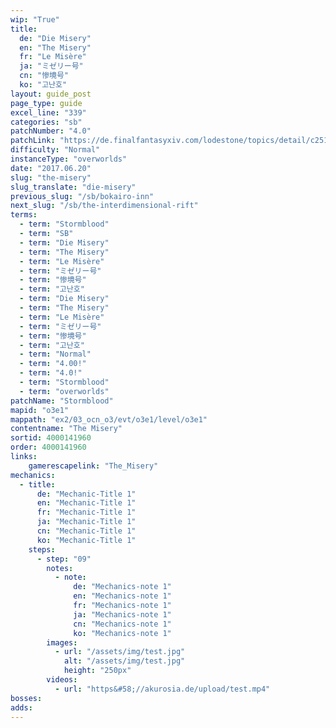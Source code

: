 ```yaml
---
wip: "True"
title:
  de: "Die Misery"
  en: "The Misery"
  fr: "Le Misère"
  ja: "ミゼリー号"
  cn: "惨境号"
  ko: "고난호"
layout: guide_post
page_type: guide
excel_line: "339"
categories: "sb"
patchNumber: "4.0"
patchLink: "https://de.finalfantasyxiv.com/lodestone/topics/detail/c2519c232d02fc2394c3830faa364611cd4e610c"
difficulty: "Normal"
instanceType: "overworlds"
date: "2017.06.20"
slug: "the-misery"
slug_translate: "die-misery"
previous_slug: "/sb/bokairo-inn"
next_slug: "/sb/the-interdimensional-rift"
terms:
  - term: "Stormblood"
  - term: "SB"
  - term: "Die Misery"
  - term: "The Misery"
  - term: "Le Misère"
  - term: "ミゼリー号"
  - term: "惨境号"
  - term: "고난호"
  - term: "Die Misery"
  - term: "The Misery"
  - term: "Le Misère"
  - term: "ミゼリー号"
  - term: "惨境号"
  - term: "고난호"
  - term: "Normal"
  - term: "4.00!"
  - term: "4.0!"
  - term: "Stormblood"
  - term: "overworlds"
patchName: "Stormblood"
mapid: "o3e1"
mappath: "ex2/03_ocn_o3/evt/o3e1/level/o3e1"
contentname: "The Misery"
sortid: 4000141960
order: 4000141960
links:
    gamerescapelink: "The_Misery"
mechanics:
  - title:
      de: "Mechanic-Title 1"
      en: "Mechanic-Title 1"
      fr: "Mechanic-Title 1"
      ja: "Mechanic-Title 1"
      cn: "Mechanic-Title 1"
      ko: "Mechanic-Title 1"
    steps:
      - step: "09"
        notes:
          - note:
              de: "Mechanics-note 1"
              en: "Mechanics-note 1"
              fr: "Mechanics-note 1"
              ja: "Mechanics-note 1"
              cn: "Mechanics-note 1"
              ko: "Mechanics-note 1"
        images:
          - url: "/assets/img/test.jpg"
            alt: "/assets/img/test.jpg"
            height: "250px"
        videos:
          - url: "https&#58;//akurosia.de/upload/test.mp4"
bosses:
adds:
---
```

